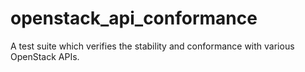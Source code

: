 openstack_api_conformance
=========================

A test suite which verifies the stability and conformance with various OpenStack APIs.